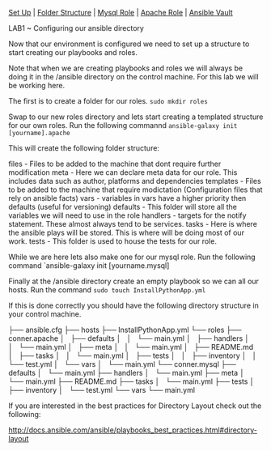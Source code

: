 [Set Up](doc/SetUp.md) | [Folder Structure](doc/lab-001.md) | [Mysql Role](doc/lab-002.md) | [Apache Role](doc/lab-003.md) | [Ansible Vault](doc/lab-004.md)

LAB1 ~ Configuring our ansible directory

Now that our environment is configured we need to set up a structure to start
creating our playbooks and roles.

Note that when we are creating playbooks and roles we will always be doing it
in the /ansible directory on the control machine. For this lab we will be
working here.

The first is to create a folder for our roles. `sudo mkdir roles`

Swap to our new roles directory and lets start creating a templated structure
for our own roles. Run the following commannd `ansible-galaxy init
[yourname].apache`

This will create the following folder structure:

files - Files to be added to the machine that dont require further modification
meta - Here we can declare meta data for our role. This includes data such as author, platforms and dependencies
templates - Files to be added to the machine that require modictation (Configuration files that rely on ansible facts)
vars - variables in vars have a higher priority then defaults (useful for versioning)
defaults - This folder will store all the variables we will need to use in the role
handlers - targets for the notify statement. These almost always tend to be services.
tasks - Here is where the ansible plays will be stored. This is where will be doing most of our work.
tests - This folder is used to house the tests for our role.

While we are here lets also make one for our mysql role. Run the following command `ansible-galaxy init [yourname.mysql]

Finally at the /ansible directory create an empty playbook so we can all our hosts. Run the command `sudo touch InstallPythonApp.yml`

If this is done correctly you should have the following directory structure in your control machine.

├── ansible.cfg
├── hosts
├── InstallPythonApp.yml
└── roles
    ├── conner.apache
    │   ├── defaults
    │   │   └── main.yml
    │   ├── handlers
    │   │   └── main.yml
    │   ├── meta
    │   │   └── main.yml
    │   ├── README.md
    │   ├── tasks
    │   │   └── main.yml
    │   ├── tests
    │   │   ├── inventory
    │   │   └── test.yml
    │   └── vars
    │       └── main.yml
    └── conner.mysql
        ├── defaults
        │   └── main.yml
        ├── handlers
        │   └── main.yml
        ├── meta
        │   └── main.yml
        ├── README.md
        ├── tasks
        │   └── main.yml
        ├── tests
        │   ├── inventory
        │   └── test.yml
        └── vars
            └── main.yml

If you are interested in the best practices for Directory Layout check out the following:

http://docs.ansible.com/ansible/playbooks_best_practices.html#directory-layout